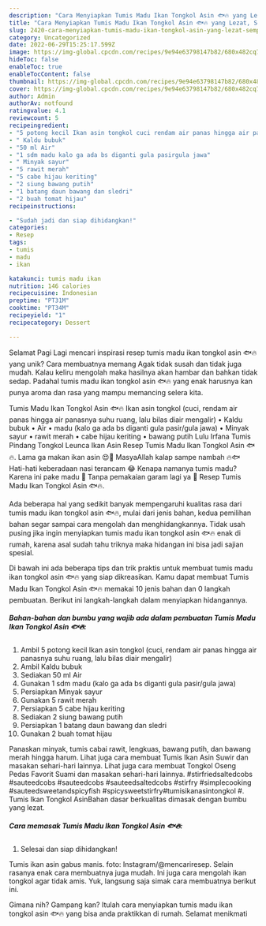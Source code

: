 ```yaml
---
description: "Cara Menyiapkan Tumis Madu Ikan Tongkol Asin 🐟🔥 yang Lezat, Sempurna"
title: "Cara Menyiapkan Tumis Madu Ikan Tongkol Asin 🐟🔥 yang Lezat, Sempurna"
slug: 2420-cara-menyiapkan-tumis-madu-ikan-tongkol-asin-yang-lezat-sempurna
category: Uncategorized
date: 2022-06-29T15:25:17.599Z
image: https://img-global.cpcdn.com/recipes/9e94e63798147b82/680x482cq70/tumis-madu-ikan-tongkol-asin-foto-resep-utama.jpg
hideToc: false
enableToc: true
enableTocContent: false
thumbnail: https://img-global.cpcdn.com/recipes/9e94e63798147b82/680x482cq70/tumis-madu-ikan-tongkol-asin-foto-resep-utama.jpg
cover: https://img-global.cpcdn.com/recipes/9e94e63798147b82/680x482cq70/tumis-madu-ikan-tongkol-asin-foto-resep-utama.jpg
author: Admin
authorAv: notfound
ratingvalue: 4.1
reviewcount: 5
recipeingredient:
- "5 potong kecil Ikan asin tongkol cuci rendam air panas hingga air panasnya suhu ruang lalu bilas diair mengalir"
- " Kaldu bubuk"
- "50 ml Air"
- "1 sdm madu kalo ga ada bs diganti gula pasirgula jawa"
- " Minyak sayur"
- "5 rawit merah"
- "5 cabe hijau keriting"
- "2 siung bawang putih"
- "1 batang daun bawang dan sledri"
- "2 buah tomat hijau"
recipeinstructions:

- "Sudah jadi dan siap dihidangkan!"
categories:
- Resep
tags:
- tumis
- madu
- ikan

katakunci: tumis madu ikan 
nutrition: 146 calories
recipecuisine: Indonesian
preptime: "PT31M"
cooktime: "PT34M"
recipeyield: "1"
recipecategory: Dessert

---
```



Selamat Pagi Lagi mencari inspirasi resep tumis madu ikan tongkol asin 🐟🔥 yang unik? Cara membuatnya memang Agak tidak susah dan tidak juga mudah. Kalau keliru mengolah maka hasilnya akan hambar dan bahkan tidak sedap. Padahal tumis madu ikan tongkol asin 🐟🔥 yang enak harusnya kan punya aroma dan rasa yang mampu memancing selera kita.


Tumis Madu Ikan Tongkol Asin 🐟🔥 Ikan asin tongkol (cuci, rendam air panas hingga air panasnya suhu ruang, lalu bilas diair mengalir) • Kaldu bubuk • Air • madu (kalo ga ada bs diganti gula pasir/gula jawa) • Minyak sayur • rawit merah • cabe hijau keriting • bawang putih Lulu Irfana Tumis Pindang Tongkol Leunca Ikan Asin Resep Tumis Madu Ikan Tongkol Asin 🐟🔥. Lama ga makan ikan asin 😍🤤 MasyaAllah kalap sampe nambah 🔥🐟 Hati-hati keberadaan nasi terancam 😂 Kenapa namanya tumis madu? Karena ini pake madu 🤤 Tanpa pemakaian garam lagi ya 🤗 Resep Tumis Madu Ikan Tongkol Asin 🐟🔥.

Ada beberapa hal yang sedikit banyak mempengaruhi kualitas rasa dari tumis madu ikan tongkol asin 🐟🔥, mulai dari jenis bahan, kedua pemilihan bahan segar sampai cara mengolah dan menghidangkannya. Tidak usah pusing jika ingin menyiapkan tumis madu ikan tongkol asin 🐟🔥 enak di rumah, karena asal sudah tahu triknya maka hidangan ini bisa jadi sajian spesial.


Di bawah ini ada beberapa tips dan trik praktis untuk membuat tumis madu ikan tongkol asin 🐟🔥 yang siap dikreasikan. Kamu dapat membuat Tumis Madu Ikan Tongkol Asin 🐟🔥 memakai 10 jenis bahan dan 0 langkah pembuatan. Berikut ini langkah-langkah dalam menyiapkan hidangannya.

<!--inarticleads1-->

##### Bahan-bahan dan bumbu yang wajib ada dalam pembuatan Tumis Madu Ikan Tongkol Asin 🐟🔥:

1. Ambil 5 potong kecil Ikan asin tongkol (cuci, rendam air panas hingga air panasnya suhu ruang, lalu bilas diair mengalir)
1. Ambil  Kaldu bubuk
1. Sediakan 50 ml Air
1. Gunakan 1 sdm madu (kalo ga ada bs diganti gula pasir/gula jawa)
1. Persiapkan  Minyak sayur
1. Gunakan 5 rawit merah
1. Persiapkan 5 cabe hijau keriting
1. Sediakan 2 siung bawang putih
1. Persiapkan 1 batang daun bawang dan sledri
1. Gunakan 2 buah tomat hijau


Panaskan minyak, tumis cabai rawit, lengkuas, bawang putih, dan bawang merah hingga harum. Lihat juga cara membuat Tumis Ikan Asin Suwir dan masakan sehari-hari lainnya. Lihat juga cara membuat Tongkol Oseng Pedas Favorit Suami dan masakan sehari-hari lainnya. #stirfriedsaltedcobs #sauteedcobs #sauteedcobs #sauteedsaltedcobs #stirfry #simplecooking #sauteedsweetandspicyfish #spicysweetstirfry#tumisikanasintongkol #. Tumis Ikan Tongkol AsinBahan dasar berkualitas dimasak dengan bumbu yang lezat. 

<!--inarticleads2-->

##### Cara memasak Tumis Madu Ikan Tongkol Asin 🐟🔥:


1. Selesai dan siap dihidangkan!

Tumis ikan asin gabus manis. foto: Instagram/@mencariresep. Selain rasanya enak cara membuatnya juga mudah. Ini juga cara mengolah ikan tongkol agar tidak amis. Yuk, langsung saja simak cara membuatnya berikut ini. 

Gimana nih? Gampang kan? Itulah cara menyiapkan tumis madu ikan tongkol asin 🐟🔥 yang bisa anda praktikkan di rumah. Selamat menikmati
